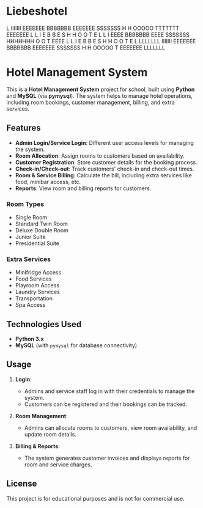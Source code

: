 # Liebeshotel
L         IIIIIII   EEEEEEE   BBBBBBB    EEEEEEE   SSSSSSS    H     H    OOOOO   TTTTTTT   EEEEEEE   L
L            I      E         B      B   E        S           H     H   O     O     T      E         L
L            I      EEEE      BBBBBBB    EEEE      SSSSSSS    HHHHHHH   O     O     T      EEEE      L
L            I      E         B      B   E                S   H     H   O     O     T      E         L
LLLLLLL   IIIIIII   EEEEEEE   BBBBBBB    EEEEEEE   SSSSSSS    H     H    OOOOO      T      EEEEEEE   LLLLLLL

# **Hotel Management System**

This is a **Hotel Management System** project for school, built using **Python** and **MySQL** (via **pymysql**). The system helps to manage hotel operations, including room bookings, customer management, billing, and extra services.

## **Features**

- **Admin Login/Service Login**: Different user access levels for managing the system.
- **Room Allocation**: Assign rooms to customers based on availability.
- **Customer Registration**: Store customer details for the booking process.
- **Check-in/Check-out**: Track customers' check-in and check-out times.
- **Room & Service Billing**: Calculate the bill, including extra services like food, minibar access, etc.
- **Reports**: View room and billing reports for customers.

### **Room Types**

- Single Room
- Standard Twin Room
- Deluxe Double Room
- Junior Suite
- Presidential Suite

### **Extra Services**

- Minifridge Access
- Food Services
- Playroom Access
- Laundry Services
- Transportation
- Spa Access

## **Technologies Used**

- **Python 3.x**
- **MySQL** (with `pymysql` for database connectivity)

## **Usage**

1. **Login**: 
   - Admins and service staff log in with their credentials to manage the system.
   - Customers can be registered and their bookings can be tracked.

2. **Room Management**: 
   - Admins can allocate rooms to customers, view room availability, and update room details.

3. **Billing & Reports**: 
   - The system generates customer invoices and displays reports for room and service charges.

## **License**

This project is for educational purposes and is not for commercial use.

